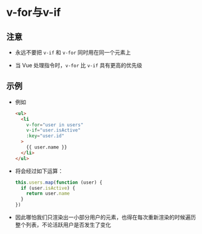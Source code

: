 # v-for与v-if

## 注意

+ 永远不要把 `v-if` 和 `v-for` 同时用在同一个元素上

+ 当 Vue 处理指令时，`v-for` 比 `v-if` 具有更高的优先级

## 示例

+ 例如

  ```html
  <ul>
    <li
      v-for="user in users"
      v-if="user.isActive"
      :key="user.id"
    >
      {{ user.name }}
    </li>
  </ul>
  ```

+ 将会经过如下运算：

  ```js
  this.users.map(function (user) {
    if (user.isActive) {
      return user.name
    }
  })
  ```

+ 因此哪怕我们只渲染出一小部分用户的元素，也得在每次重新渲染的时候遍历整个列表，不论活跃用户是否发生了变化
